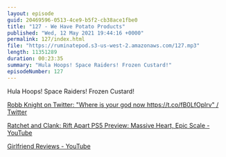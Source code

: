 ```yaml
---
layout: episode
guid: 20469596-0513-4ce9-b5f2-cb38ace1fbe0
title: "127 - We Have Potato Products"
published: "Wed, 12 May 2021 19:44:16 +0000"
permalink: 127/index.html
file: "https://ruminatepod.s3-us-west-2.amazonaws.com/127.mp3"
length: 11351289
duration: 00:23:35
summary: "Hula Hoops! Space Raiders! Frozen Custard!"
episodeNumber: 127
---
```


Hula Hoops! Space Raiders! Frozen Custard!

[Robb Knight on Twitter: "Where is your god now https://t.co/fB0LfOplrv" / Twitter](https://twitter.com/rknightuk/status/1391387488640454657)

[Ratchet and Clank: Rift Apart PS5 Preview: Massive Heart, Epic Scale - YouTube](https://www.youtube.com/watch?v=WIy7S01KgrY)

[Girlfriend Reviews - YouTube](https://www.youtube.com/c/GirlfriendReviews/videos)

